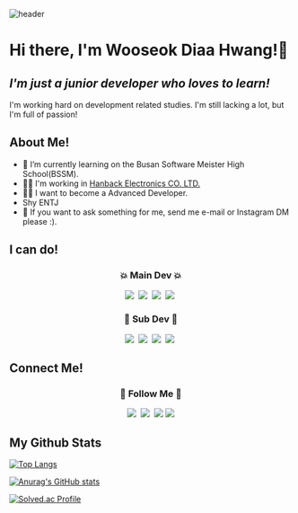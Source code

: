 ![header](https://capsule-render.vercel.app/api?type=waving&color=gradient&height=300&section=header&text=Dev_Diaa&fontSize=75)

# Hi there, I'm Wooseok Diaa Hwang!👋
## _I'm just a junior developer who loves to learn!_

I'm working hard on development related studies. I'm still lacking a lot, but I'm full of passion!

## About Me!

- 🌱 I’m currently learning on the Busan Software Meister High School(BSSM).
- 🧑‍💻️ I'm working in <a href="https://www.hanback.com">Hanback Electronics CO. LTD.</a> 
- 👨‍💻 I want to become a Advanced Developer.
- Shy ENTJ
- 💬 If you want to ask something for me, send me e-mail or Instagram DM please :).


## I can do!

<h3 align="center">💥 Main Dev 💥</h3>
<p align="center">
  <a href="https://en.cppreference.com/w/" target="_blank"><img src="https://img.shields.io/badge/C-A8B9CC?style=flat-square&logo=C&logoColor=white"/></a>&nbsp 
  <a href="https://www.st.com/content/st_com/en.html" target="_blank"><img src="https://img.shields.io/badge/STM32-03234B?style=flat-square&logo=STMicroelectronics&logoColor=white"/></a>&nbsp
  <a href="https://www.python.org/"><img src="https://img.shields.io/badge/Python-3766AB?style=flat-square&logo=Python&logoColor=white"/></a>&nbsp 
  <a href="https://www.linux.org/"><img src="https://img.shields.io/badge/Linux-FCC624?style=flat-square&logo=Linux&logoColor=white"/></a>&nbsp 
</p>

<h3 align="center">🧨 Sub Dev 🧨</h3>
<p align="center">
  <a href="https://flutter.dev/" target="_blank">
  <img src="https://img.shields.io/badge/Flutter-02569B?style=flat-square&logo=Flutter&logoColor=white"/></a>&nbsp 
  <a href="https://en.cppreference.com/w/" target="_blank"><img src="https://img.shields.io/badge/C++-00599C?style=flat-square&logo=C%2B%2B&logoColor=white"/></a>&nbsp 
  <a href="https://www.rust-lang.org/"><img src="https://img.shields.io/badge/Rust-000000?style=flat-square&logo=Rust&logoColor=white"/></a>&nbsp 
  <a href="https://www.php.net/"><img src="https://img.shields.io/badge/PHP-777BB4?style=flat-square&logo=PHP&logoColor=white"></a>&nbsp
 
</p>

## Connect Me!

<h3 align="center">🌈 Follow Me 🌈</h3>
<p align="center">
  <a href="https://velog.io/@diadntjr"><img src="https://img.shields.io/badge/Tech%20Blog-11B48A?style=flat-square&logo=Vimeo&logoColor=white&link=https://velog.io/@diadntjr"/></a>&nbsp
  <a href="https://www.instagram.com/diaa_woo/"><img src="https://img.shields.io/badge/Instagram-E4405F?style=flat-square&logo=Instagram&logoColor=white&link=https://www.instagram.com/diaa_woo/"/></a>&nbsp
  <a href="mailto:dev.dntjr0501@gmail.com"><img src="https://img.shields.io/badge/Gmail-d14836?style=flat-square&logo=Gmail&logoColor=white&link=dev.dntjr0501@gmail.com"/></a>
   <a href="https://www.linkedin.com/in/wooseok-hwang-657a13237/"><img src="https://img.shields.io/badge/Linkedin-0A66C2?style=flat-square&logo=LinkedIn&logoColor=white&link=https://www.linkedin.com/in/wooseok-hwang-657a13237"/></a>
</p>

## My Github Stats
[![Top Langs](https://github-readme-stats.vercel.app/api/top-langs/?username=diaa-woo&layout=compact)](https://github.com/anuraghazra/github-readme-stats)

[![Anurag's GitHub stats](https://github-readme-stats.vercel.app/api?username=diaa-woo&show_icons=true&theme=radical)](https://github.com/anuraghazra/github-readme-stats)

[![Solved.ac Profile](http://mazassumnida.wtf/api/v2/generate_badge?boj=dntjr0501)](https://solved.ac/dntjr0501/)
